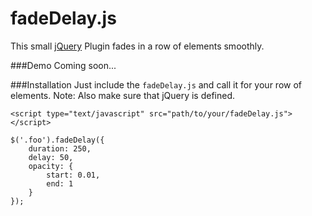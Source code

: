 fadeDelay.js
======

This small [jQuery](http://www.jquery.com) Plugin fades in a row of elements smoothly.

###Demo
Coming soon...

###Installation
Just include the `fadeDelay.js` and call it for your row of elements.
Note: Also make sure that jQuery is defined.

```
<script type="text/javascript" src="path/to/your/fadeDelay.js"></script>
```
```
$('.foo').fadeDelay({
	duration: 250,
	delay: 50,
	opacity: {
		start: 0.01,
		end: 1
	}
});
```
